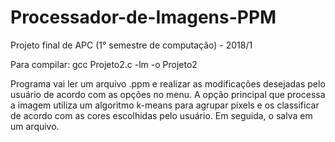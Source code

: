 # Processador-de-Imagens-PPM
Projeto final de APC (1° semestre de computação) - 2018/1

Para compilar: gcc Projeto2.c -lm -o Projeto2

Programa vai ler um arquivo .ppm e realizar as modificações desejadas pelo usuário de acordo com as opções no menu. A opção principal que processa a imagem utiliza um algoritmo k-means para agrupar pixels e os classificar de acordo com as cores escolhidas pelo usuário. Em seguida, o salva em um arquivo.
